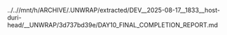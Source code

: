 ../..//mnt/h/ARCHIVE/.UNWRAP/extracted/DEV__2025-08-17__1833__host-duri-head/__UNWRAP/3d737bd39e/DAY10_FINAL_COMPLETION_REPORT.md